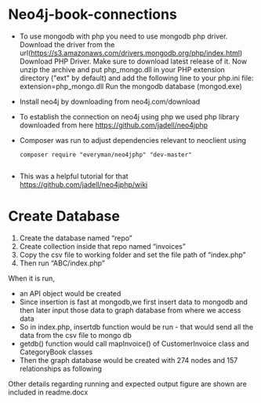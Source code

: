 # Neo4j-book-connections

* To use mongodb with php you need to use mongodb php driver. Download the driver from the url(https://s3.amazonaws.com/drivers.mongodb.org/php/index.html) Download PHP Driver. Make sure to download latest release of it. Now unzip the archive and put php_mongo.dll in your PHP extension directory ("ext" by default) and add the following line to your php.ini file:
extension=php_mongo.dll
Run the mongodb database  (mongod.exe) 

* Install neo4j by downloading from neo4j.com/download
* To establish the connection on neo4j using php we used php library downloaded from here  https://github.com/jadell/neo4jphp
* Composer was run to adjust dependencies relevant to neoclient using
  
  ````
  composer require "everyman/neo4jphp" "dev-master" 
  
  
* This was a helpful tutorial for that https://github.com/jadell/neo4jphp/wiki

Create Database
=================

1. Create the database named  “repo”
2. Create collection inside that repo named “invoices”
3. Copy the csv file to working folder and set the file path of “index.php”
4. Then run “ABC/index.php”

When it is run,
    
   * an API object would be created 
   * Since insertion is fast at mongodb,we first insert data to mongodb and then later input those data to graph database from where we access data
   * So in index.php, insertdb function would be run -  that would send all the data from the csv file to mongo db
   * getdb() function would call mapInvoice() of CustomerInvoice class and CategoryBook classes 
   * Then the graph database would be created with 274 nodes and 157 relationships as following 


Other details regarding running and expected output figure are shown are included in readme.docx
            
